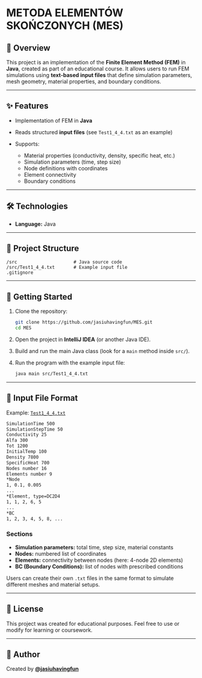 # METODA ELEMENTÓW SKOŃCZONYCH (MES)

## 📖 Overview

This project is an implementation of the **Finite Element Method (FEM)** in **Java**, created as part of an educational course.
It allows users to run FEM simulations using **text-based input files** that define simulation parameters, mesh geometry, material properties, and boundary conditions.

---

## ✨ Features

* Implementation of FEM in **Java**
* Reads structured **input files** (see `Test1_4_4.txt` as an example)
* Supports:

  * Material properties (conductivity, density, specific heat, etc.)
  * Simulation parameters (time, step size)
  * Node definitions with coordinates
  * Element connectivity
  * Boundary conditions

---

## 🛠 Technologies

* **Language:** Java

---

## 📂 Project Structure

```
/src                     # Java source code
/src/Test1_4_4.txt       # Example input file
.gitignore
```

---

## 🚀 Getting Started

1. Clone the repository:

   ```bash
   git clone https://github.com/jasiuhavingfun/MES.git
   cd MES
   ```
2. Open the project in **IntelliJ IDEA** (or another Java IDE).
3. Build and run the main Java class (look for a `main` method inside `src/`).
4. Run the program with the example input file:

   ```bash
   java main src/Test1_4_4.txt
   ```

---

## 📑 Input File Format

Example: [`Test1_4_4.txt`](src/Test1_4_4.txt)

```txt
SimulationTime 500
SimulationStepTime 50
Conductivity 25
Alfa 300
Tot 1200
InitialTemp 100
Density 7800
SpecificHeat 700
Nodes number 16
Elements number 9
*Node
1, 0.1, 0.005
...
*Element, type=DC2D4
1, 1, 2, 6, 5
...
*BC
1, 2, 3, 4, 5, 8, ...
```

### Sections

* **Simulation parameters:** total time, step size, material constants
* **Nodes:** numbered list of coordinates
* **Elements:** connectivity between nodes (here: 4-node 2D elements)
* **BC (Boundary Conditions):** list of nodes with prescribed conditions

Users can create their own `.txt` files in the same format to simulate different meshes and material setups.

---

## 📜 License

This project was created for educational purposes.
Feel free to use or modify for learning or coursework.

---

## 👤 Author

Created by **[@jasiuhavingfun](https://github.com/jasiuhavingfun)**
